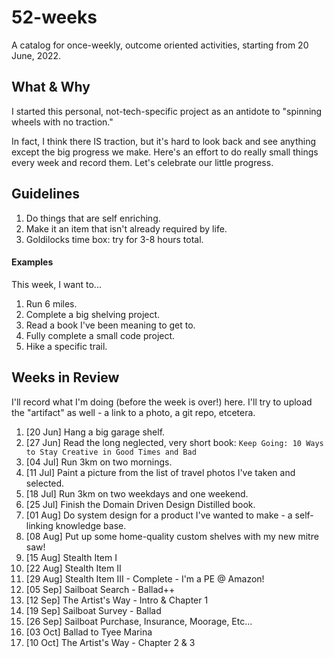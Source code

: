 # 52-weeks
A catalog for once-weekly, outcome oriented activities, starting from 20 June, 2022.

## What & Why

I started this personal, not-tech-specific project as an antidote to "spinning wheels with no traction."

In fact, I think there IS traction, but it's hard to look back and see anything except the big progress we make. Here's an effort to do really small things every week and record them.
Let's celebrate our little progress. 

## Guidelines

1. Do things that are self enriching.
2. Make it an item that isn't already required by life.
3. Goldilocks time box: try for 3-8 hours total.

#### Examples

This week, I want to...

1. Run 6 miles.
2. Complete a big shelving project.
3. Read a book I've been meaning to get to.
4. Fully complete a small code project.
5. Hike a specific trail.

## Weeks in Review

I'll record what I'm doing (before the week is over!) here. I'll try to upload the "artifact" as well - a link to a photo, a git repo, etcetera.

1.  [20 Jun] Hang a big garage shelf.
2.  [27 Jun] Read the long neglected, very short book: `Keep Going: 10 Ways to Stay Creative in Good Times and Bad`
3.  [04 Jul] Run 3km on two mornings. 
4.  [11 Jul] Paint a picture from the list of travel photos I've taken and selected.
5.  [18 Jul] Run 3km on two weekdays and one weekend.
6.  [25 Jul] Finish the Domain Driven Design Distilled book.
7.  [01 Aug] Do system design for a product I've wanted to make - a self-linking knowledge base.
8.  [08 Aug] Put up some home-quality custom shelves with my new mitre saw!
9.  [15 Aug] Stealth Item I
10. [22 Aug] Stealth Item II
11. [29 Aug] Stealth Item III - Complete - I'm a PE @ Amazon!
12. [05 Sep] Sailboat Search - Ballad++
13. [12 Sep] The Artist's Way - Intro & Chapter 1
14. [19 Sep] Sailboat Survey - Ballad
15. [26 Sep] Sailboat Purchase, Insurance, Moorage, Etc...
16. [03 Oct] Ballad to Tyee Marina
17. [10 Oct] The Artist's Way - Chapter 2 & 3
